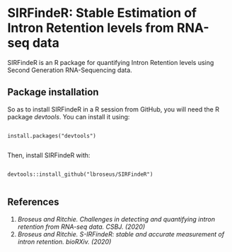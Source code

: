 SIRFindeR: Stable Estimation of Intron Retention levels from RNA-seq data
============================================================================

SIRFindeR is an R package for quantifying Intron Retention levels using Second Generation RNA-Sequencing data.

## Package installation 

So as to install SIRFindeR in a R session from GitHub, you will need the R package *devtools*. 
You can install it using:

```

install.packages("devtools")
   
```
Then, install SIRFindeR with:

```

devtools::install_github("lbroseus/SIRFindeR")
   
```
## References

1. _Broseus and Ritchie. Challenges in detecting and quantifying intron retention from RNA-seq data. CSBJ. (2020)_
2. _Broseus and Ritchie. S-IRFindeR: stable and accurate measurement of intron retention. bioRXiv. (2020)_
